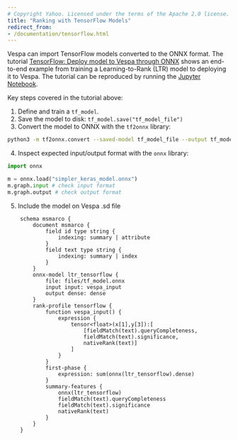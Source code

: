```yaml
---
# Copyright Yahoo. Licensed under the terms of the Apache 2.0 license. See LICENSE in the project root.
title: "Ranking with TensorFlow Models"
redirect_from:
- /documentation/tensorflow.html
---
```


Vespa can import TensorFlow models converted to the ONNX format. The tutorial 
[TensorFlow: Deploy model to Vespa through ONNX](https://pyvespa.readthedocs.io/en/latest/use_cases/tensorflow-via-onnx.html) 
shows an end-to-end example from training a Learning-to-Rank (LTR) model to 
deploying it to Vespa. The tutorial can be reproduced by running the 
[Jupyter Notebook](https://github.com/vespa-engine/pyvespa/blob/master/docs/sphinx/source/use_cases/tensorflow-via-onnx.ipynb).

Key steps covered in the tutorial above:

1. Define and train a `tf_model`.
2. Save the model to disk: `tf_model.save("tf_model_file")`
3. Convert the model to ONNX with the `tf2onnx` library:
```bash
python3 -m tf2onnx.convert --saved-model tf_model_file --output tf_model.onnx
```
4. Inspect expected input/output format with the `onnx` library:
```python
import onnx                  

m = onnx.load("simpler_keras_model.onnx")
m.graph.input # check input format
m.graph.output # check output format
```
5. Include the model on Vespa .sd file
```
    schema msmarco {
        document msmarco {
            field id type string {
                indexing: summary | attribute
            }
            field text type string {
                indexing: summary | index
            }
        }
        onnx-model ltr_tensorflow {
            file: files/tf_model.onnx
            input input: vespa_input
            output dense: dense
        }
        rank-profile tensorflow {
            function vespa_input() {
                expression {
                    tensor<float>(x[1],y[3]):[
                    	[fieldMatch(text).queryCompleteness, 
                    	fieldMatch(text).significance, 
                    	nativeRank(text)]
                    ]
                }
            }
            first-phase {
                expression: sum(onnx(ltr_tensorflow).dense)
            }
            summary-features {
                onnx(ltr_tensorflow)
                fieldMatch(text).queryCompleteness
                fieldMatch(text).significance
                nativeRank(text)
            }
        }
    }
```


